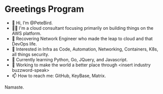 # Greetings Program

- 👋  Hi, I’m @PeteBird.
- 👷‍♂️  I'm a cloud consultant focusing primarily on building things on the AWS platform.
- 🥷  Recovering Network Engineer who made the leap to cloud and that DevOps life.
- 👀  Interested in Infra as Code, Automation, Networking, Containers, K8s, all things security.
- 🌱  Currently learning Python, Go, JQuery, and Javascript.
- 💞️  Working to make the world a better place through \<insert industry buzzword-speak\>
- 📫  How to reach me: GitHub, KeyBase, Matrix.

Namaste.

<!---
petebird/Petecaylent is a ✨ special ✨ repository because its `README.md` (this file) appears on your GitHub profile.
You can click the Preview link to take a look at your changes.
--->
